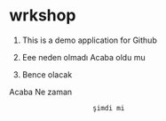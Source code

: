 # wrkshop
1. This is a demo application for Github
2. Eee neden olmadı
  Acaba oldu mu


  1. Bence olacak



   Acaba Ne zaman

                         şimdi mi